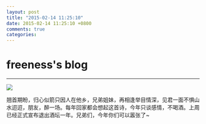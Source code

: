 ```yaml
---
layout: post
title: "2015-02-14 11:25:10"
date: 2015-02-14 11:25:10 +0800
comments: true
categories: 
---
```


# freeness's blog

----------

![](http://okqmqrbgo.bkt.clouddn.com/201502141125101.jpg)

>
翘首期盼，归心似箭只因人在他乡，兄弟姐妹，再相逢举目情深，见君一面不惧山水迢迢，朋友，醉一场。每年回家都会想起这首诗，今年只谈感情，不喝酒。上周已经正式宣布退出酒坛一年。兄弟们，今年你们可以嚣张了~